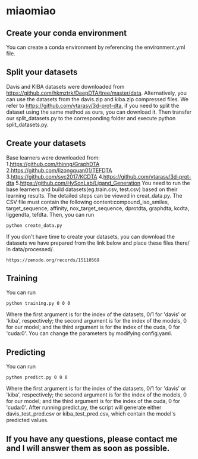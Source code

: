 # miaomiao
## Create your conda environment
You can create a conda environment by referencing the environment.yml file.
## Split your datasets
Davis and KIBA datasets were downloaded from https://github.com/hkmztrk/DeepDTA/tree/master/data. Alternatively, you can use the datasets from the davis.zip and kiba.zip compressed files. We refer to https://github.com/vtarasv/3d-prot-dta, if you need to split the dataset using the same method as ours, you can download it. Then transfer our split_datasets.py to the corresponding folder and execute python split_datasets.py.
## Create your datasets
Base learners were downloaded from:
1.https://github.com/thinng/GraphDTA
2.https://github.com/lizongquan01/TEFDTA
3.https://github.com/syc2017/KCDTA
4.https://github.com/vtarasv/3d-prot-dta
5.https://github.com/HySonLab/Ligand_Generation
You need to run the base learners and build datasets(eg.train.csv, test.csv) based on their learning results. The detailed steps can be viewed in creat_data.py.
The CSV file must contain the following content:compound_iso_smiles, target_sequence, affinity, nox_target_sequence, dprotdta, graphdta, kcdta, liggendta, tefdta.
Then, you can run
```
python create_data.py
```
If you don't have time to create your datasets, you can download the datasets we have prepared from the link below and place these files there/ In data/processed/.
```
https://zenodo.org/records/15110569
```
## Training
You can run
```
python training.py 0 0 0
```
Where the first argument is for the index of the datasets, 0/1 for 'davis' or 'kiba', respectively; the second argument is for the index of the models, 0 for our model; and the third argument is for the index of the cuda, 0 for 'cuda:0'.
You can change the parameters by modifying config.yaml. 
## Predicting
You can run
```
python predict.py 0 0 0
```
Where the first argument is for the index of the datasets, 0/1 for 'davis' or 'kiba', respectively; the second argument is for the index of the models, 0 for our model; and the third argument is for the index of the cuda, 0 for 'cuda:0'. After running predict.py, the script will generate either davis_test_pred.csv or kiba_test_pred.csv, which contain the model's predicted values.
## If you have any questions, please contact me and I will answer them as soon as possible.
